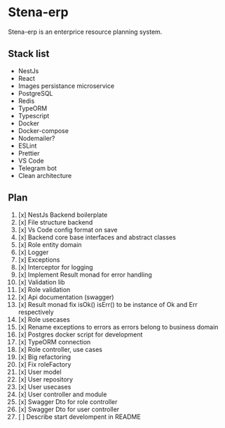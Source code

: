 # Stena-erp

Stena-erp is an enterprice resource planning system.

## Stack list

 - NestJs
 - React
 - Images persistance microservice
 - PostgreSQL
 - Redis
 - TypeORM
 - Typescript
 - Docker
 - Docker-compose
 - Nodemailer?
 - ESLint
 - Prettier
 - VS Code
 - Telegram bot
 - Clean architecture

## Plan

 1. [x] NestJs Backend boilerplate
 2. [x] File structure backend
 3. [x] Vs Code config format on save
 4. [x] Backend core base interfaces and abstract classes
 5. [x] Role entity domain
 6. [x] Logger
 7. [x] Exceptions
 8. [x] Interceptor for logging
 9. [x] Implement Result monad for error handling
 10. [x] Validation lib
 11. [x] Role validation
 12. [x] Api documentation (swagger)
 13. [x] Result monad fix isOk() isErr() to be instance of Ok and Err respectively
 15. [x] Role usecases
 16. [x] Rename exceptions to errors as errors belong to business domain
 17. [x] Postgres docker script for development
 18. [x] TypeORM connection
 19. [x] Role controller, use cases
 20. [x] Big refactoring
 21. [x] Fix roleFactory
 22. [x] User model
 23. [x] User repository
 24. [x] User usecases
 25. [x] User controller and module
 26. [x] Swagger Dto for role controller
 27. [x] Swagger Dto for user controller
 28. [ ] Describe start develompent in README
